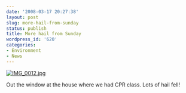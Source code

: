 ```yaml
---
date: '2008-03-17 20:27:38'
layout: post
slug: more-hail-from-sunday
status: publish
title: More hail from Sunday
wordpress_id: '620'
categories:
- Environment
- News
---
```





[![IMG_0012.jpg](http://www.phfactor.net/wp/wp-photos/thumb.20080317-202738-2.jpg)](http://www.phfactor.net/wp/wp-photos/20080317-202738-2.jpg)


Out the window at the house where we had CPR class. Lots of hail fell!
